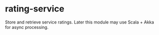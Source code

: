 # rating-service

Store and retrieve service ratings. Later this module may use Scala + Akka for async processing.
